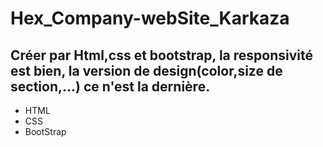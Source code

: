 # Hex_Company-webSite_Karkaza
Créer par Html,css et bootstrap, la responsivité est bien, la version de design(color,size de section,...) ce n'est la dernière.
----
* HTML
* CSS
* BootStrap
